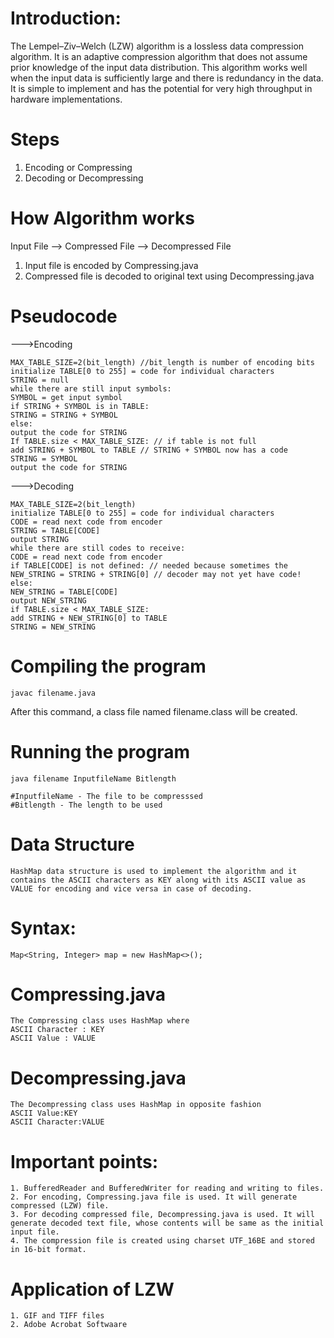 # Introduction:

The Lempel–Ziv–Welch (LZW) algorithm is a lossless data compression algorithm. It is an adaptive compression algorithm that does not assume prior knowledge of the input data distribution. This algorithm works well when the input data is sufficiently large and there is redundancy in the data. It is simple to implement and has the potential for very high throughput in hardware implementations.

# Steps
1. Encoding or Compressing
2. Decoding or Decompressing

# How Algorithm works
Input File --> Compressed File --> Decompressed File
1. Input file is encoded by Compressing.java
2. Compressed file is decoded to original text using Decompressing.java


# Pseudocode
 
--->Encoding

~~~
MAX_TABLE_SIZE=2(bit_length) //bit_length is number of encoding bits
initialize TABLE[0 to 255] = code for individual characters
STRING = null
while there are still input symbols:
SYMBOL = get input symbol
if STRING + SYMBOL is in TABLE:
STRING = STRING + SYMBOL
else:
output the code for STRING
If TABLE.size < MAX_TABLE_SIZE: // if table is not full
add STRING + SYMBOL to TABLE // STRING + SYMBOL now has a code
STRING = SYMBOL
output the code for STRING
~~~

--->Decoding

~~~
MAX_TABLE_SIZE=2(bit_length)
initialize TABLE[0 to 255] = code for individual characters
CODE = read next code from encoder
STRING = TABLE[CODE]
output STRING
while there are still codes to receive:
CODE = read next code from encoder
if TABLE[CODE] is not defined: // needed because sometimes the
NEW_STRING = STRING + STRING[0] // decoder may not yet have code!
else:
NEW_STRING = TABLE[CODE]
output NEW_STRING
if TABLE.size < MAX_TABLE_SIZE:
add STRING + NEW_STRING[0] to TABLE
STRING = NEW_STRING
~~~


# Compiling the program
~~~
javac filename.java
~~~
After this command, a class file named filename.class will be created.


# Running the program
~~~
java filename InputfileName Bitlength

#InputfileName - The file to be compresssed
#Bitlength - The length to be used
~~~


# Data Structure
~~~
HashMap data structure is used to implement the algorithm and it contains the ASCII characters as KEY along with its ASCII value as VALUE for encoding and vice versa in case of decoding.
~~~

# Syntax:
~~~
Map<String, Integer> map = new HashMap<>();
~~~

# Compressing.java
~~~
The Compressing class uses HashMap where
ASCII Character : KEY 
ASCII Value : VALUE
~~~

# Decompressing.java

~~~
The Decompressing class uses HashMap in opposite fashion
ASCII Value:KEY
ASCII Character:VALUE
~~~



# Important points:
~~~
1. BufferedReader and BufferedWriter for reading and writing to files.
2. For encoding, Compressing.java file is used. It will generate compressed (LZW) file.
3. For decoding compressed file, Decompressing.java is used. It will generate decoded text file, whose contents will be same as the initial input file.
4. The compression file is created using charset UTF_16BE and stored in 16-bit format.
~~~


# Application of LZW
~~~
1. GIF and TIFF files
2. Adobe Acrobat Softwaare
~~~
